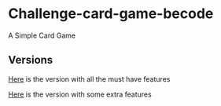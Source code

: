 # Challenge-card-game-becode
A Simple Card Game

## Versions

[Here](https://github.com/FrederickFranck/challenge-card-game-becode/tree/must-haves#challenge-card-game-becode-must-haves) is the version with all the must have features

[Here](https://github.com/FrederickFranck/challenge-card-game-becode/tree/nice-to-haves#challenge-card-game-becode-nice-to-haves) is the version with some extra features